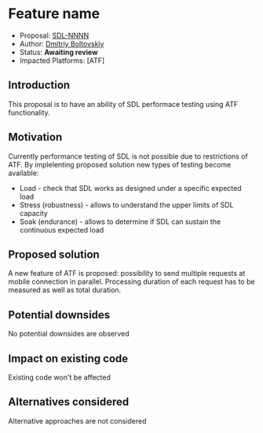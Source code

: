 # Feature name

* Proposal: [SDL-NNNN](NNNN-Performance-testing.md)
* Author: [Dmitriy Boltovskiy](https://github.com/dboltovskyi)
* Status: **Awaiting review**
* Impacted Platforms: [ATF]

## Introduction

This proposal is to have an ability of SDL performace testing using ATF functionality.

## Motivation

Currently performance testing of SDL is not possible due to restrictions of ATF.
By implelenting proposed solution new types of testing become available:
* Load - check that SDL works as designed under a specific expected load
* Stress (robustness) - allows to understand the upper limits of SDL capacity
* Soak (endurance) - allows to determine if SDL can sustain the continuous expected load

## Proposed solution

A new feature of ATF is proposed: possibility to send multiple requests at mobile connection in parallel.
Processing duration of each request has to be measured as well as total duration.

## Potential downsides

No potential downsides are observed

## Impact on existing code

Existing code won't be affected

## Alternatives considered

Alternative approaches are not considered

